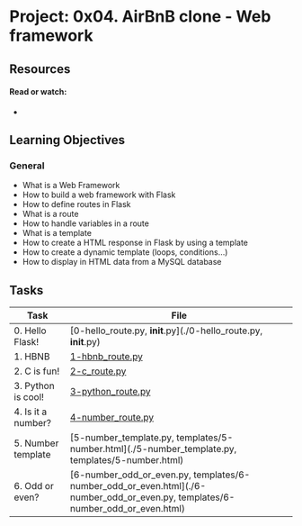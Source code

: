 # Project: 0x04. AirBnB clone - Web framework

## Resources

#### Read or watch:

* [](https://intranet.alxswe.com/concepts/74)
## Learning Objectives

### General

* What is a Web Framework
* How to build a web framework with Flask
* How to define routes in Flask
* What is a route
* How to handle variables in a route
* What is a template
* How to create a HTML response in Flask by using a template
* How to create a dynamic template (loops, conditions…)
* How to display in HTML data from a MySQL database
## Tasks

| Task | File |
| ---- | ---- |
| 0. Hello Flask! | [0-hello_route.py, __init__.py](./0-hello_route.py, __init__.py) |
| 1. HBNB | [1-hbnb_route.py](./1-hbnb_route.py) |
| 2. C is fun! | [2-c_route.py](./2-c_route.py) |
| 3. Python is cool! | [3-python_route.py](./3-python_route.py) |
| 4. Is it a number? | [4-number_route.py](./4-number_route.py) |
| 5. Number template | [5-number_template.py, templates/5-number.html](./5-number_template.py, templates/5-number.html) |
| 6. Odd or even? | [6-number_odd_or_even.py, templates/6-number_odd_or_even.html](./6-number_odd_or_even.py, templates/6-number_odd_or_even.html) |

